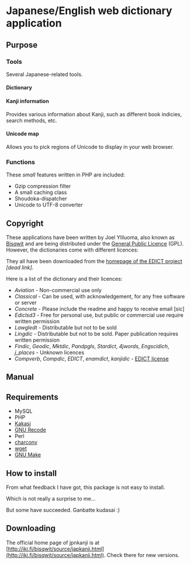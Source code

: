 # Japanese/English web dictionary application

## Purpose

### Tools

Several Japanese-related tools.

#### Dictionary

#### Kanji information

Provides various information about Kanji, such as different book indicies, search methods, etc.

#### Unicode map

Allows you to pick regions of Unicode to display in your web browser.

### Functions

These *small* features written in PHP are included:

* Gzip compression filter
* A small caching class
* Shoudoka-dispatcher
* Unicode to UTF-8 converter

## Copyright

These applications have been written by Joel Yliluoma, also known as [Bisqwit](http://iki.fi/bisqwit/) and are being distributed under the [General Public Licence](https://www.gnu.org/licences/gpl.html) (GPL). However, the dictionaries come with different licences:

They all have been downloaded from the [homepage of the EDICT project](http://www.csse.monash.edu.au/~jwb/edict.html) *[dead link]*.

Here is a list of the dictionary and their licences:

* *Aviation* - Non-commercial use only
* *Classical* - Can be used, with acknowledgement, for any free software or server
* *Concrete* - Please include the readme and happy to receive email [sic]
* *Ediclsd3* - Free for personal use, but public or commercial use require written permission
* *Lawgledt* - Distributable but not to be sold
* *Lingdic* - Distributable but not to be sold. Paper publication requires written permission
* *Findic*, *Geodic*, *Mktdic*, *Pandpgls*, *Stardict*, *4jwords*, *Engscidich*, *j_places* - Unknown licences
* *Compverb*, *Compdic*, *EDICT*, *enamdict*, *kanjidic* - [EDICT license](http://www.edrdg.org/edrdg/licence.html)

## Manual

## Requirements

* MySQL
* PHP
* [Kakasi](http://kakasi.namazu.org/)
* [GNU Recode](http://www.gnu.org/software/recode/)
* Perl
* [charconv](http://oktober.stc.cx/source/charconv.html)
* [wget](http://www.gnu.org/software/wget/)
* [GNU Make](http://www.gnu.org/software/make/)

## How to install

From what feedback I have got, this package is not easy to install.

Which is not really a surprise to me...

But some have succeeded. Ganbatte kudasai :)

## Downloading

The official home page of jpnkanji is at [http://iki.fi/bisqwit/source/japkanji.html](http://iki.fi/bisqwit/source/japkanji.html). Check there for new versions.
